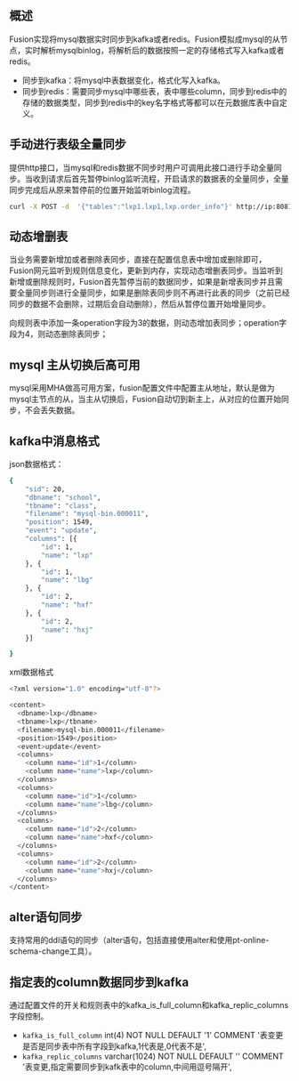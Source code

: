 ## 概述
Fusion实现将mysql数据实时同步到kafka或者redis。Fusion模拟成mysql的从节点，实时解析mysqlbinlog，将解析后的数据按照一定的存储格式写入kafka或者redis。
* 同步到kafka：将mysql中表数据变化，格式化写入kafka。
* 同步到redis：需要同步mysql中哪些表，表中哪些column，同步到redis中的存储的数据类型，同步到redis中的key名字格式等都可以在元数据库表中自定义。

## 手动进行表级全量同步
提供http接口，当mysql和redis数据不同步时用户可调用此接口进行手动全量同步。当收到请求后首先暂停binlog监听流程，开启请求的数据表的全量同步，全量同步完成后从原来暂停前的位置开始监听binlog流程。
```bash
curl -X POST -d  '{"tables":"lxp1.lxp1,lxp.order_info"}' http://ip:8081/fusion/datasync
```

## 动态增删表
当业务需要新增加或者删除表同步，直接在配置信息表中增加或删除即可，Fusion网元监听到规则信息变化，更新到内存，实现动态增删表同步。当监听到新增或删除规则时，Fusion首先暂停当前的数据同步，如果是新增表同步并且需要全量同步则进行全量同步，如果是删除表同步则不再进行此表的同步（之前已经同步的数据不会删除，过期后会自动删除），然后从暂停位置开始增量同步。

向规则表中添加一条operation字段为3的数据，则动态增加表同步；operation字段为4，则动态删除表同步；

## mysql 主从切换后高可用
mysql采用MHA做高可用方案，fusion配置文件中配置主从地址，默认是做为mysql主节点的从，当主从切换后，Fusion自动切到新主上，从对应的位置开始同步，不会丢失数据。

## kafka中消息格式
json数据格式：
```bash
{
	"sid": 20,
	"dbname": "school",
	"tbname": "class",
	"filename": "mysql-bin.000011",
	"position": 1549,
	"event": "update",
	"columns": [{
		"id": 1,
		"name": "lxp"
	}, {
		"id": 1,
		"name": "lbg"
	}, {
		"id": 2,
		"name": "hxf"
	}, {
		"id": 2,
		"name": "hxj"
	}]

}
```

xml数据格式
```bash
<?xml version="1.0" encoding="utf-8"?>

<content> 
  <dbname>lxp</dbname>  
  <tbname>lxp</tbname>  
  <filename>mysql-bin.000011</filename>  
  <position>1549</position>  
  <event>update</event>  
  <columns> 
    <column name="id">1</column>  
    <column name="name">lxp</column> 
  </columns>  
  <columns> 
    <column name="id">1</column>  
    <column name="name">lbg</column> 
  </columns>  
  <columns> 
    <column name="id">2</column>  
    <column name="name">hxf</column> 
  </columns>  
  <columns> 
    <column name="id">2</column>  
    <column name="name">hxj</column> 
  </columns> 
</content>
```

## alter语句同步
支持常用的ddl语句的同步（alter语句，包括直接使用alter和使用pt-online-schema-change工具）。

## 指定表的column数据同步到kafka
通过配置文件的开关和规则表中的kafka_is_full_column和kafka_replic_columns字段控制。

* `kafka_is_full_column` int(4) NOT NULL DEFAULT '1' COMMENT '表变更是否是同步表中所有字段到kafka,1代表是,0代表不是',
* `kafka_replic_columns` varchar(1024) NOT NULL DEFAULT '' COMMENT '表变更,指定需要同步到kafk表中的column,中间用逗号隔开',


